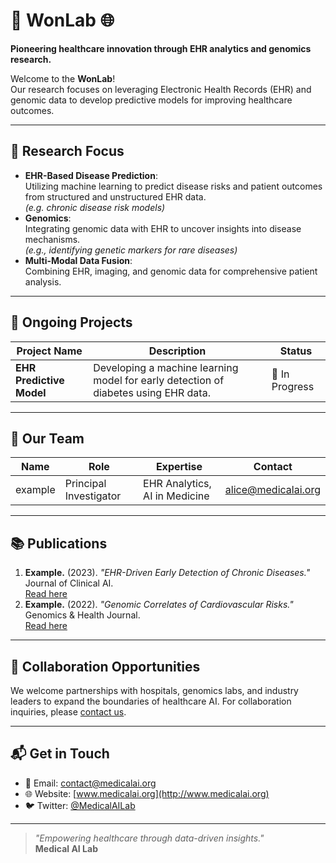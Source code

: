 # 🏥 WonLab 🌐  
**Pioneering healthcare innovation through EHR analytics and genomics research.**

Welcome to the **WonLab**!  
Our research focuses on leveraging Electronic Health Records (EHR) and genomic data to develop predictive models for improving healthcare outcomes. 

---

## 🧪 **Research Focus**
- **EHR-Based Disease Prediction**:  
  Utilizing machine learning to predict disease risks and patient outcomes from structured and unstructured EHR data.  
  *(e.g. chronic disease risk models)*  
- **Genomics**:  
  Integrating genomic data with EHR to uncover insights into disease mechanisms.  
  *(e.g., identifying genetic markers for rare diseases)*  
- **Multi-Modal Data Fusion**:  
  Combining EHR, imaging, and genomic data for comprehensive patient analysis.  

---

## 🚀 **Ongoing Projects**
| **Project Name**             | **Description**                                                 | **Status**  |
|-------------------------------|-----------------------------------------------------------------|-------------|
| **EHR Predictive Model**     | Developing a machine learning model for early detection of diabetes using EHR data. | 🚧 In Progress |


---

## 🌟 **Our Team**
| **Name**         | **Role**                     | **Expertise**              | **Contact**                 |
|-------------------|-----------------------------|----------------------------|-----------------------------|
| example     | Principal Investigator      | EHR Analytics, AI in Medicine | [alice@medicalai.org](mailto:alice@medicalai.org) |


---

## 📚 **Publications**
1. **Example.** (2023). *"EHR-Driven Early Detection of Chronic Diseases."* Journal of Clinical AI.  
   [Read here](https://doi.org/xxxxxx)  
2. **Example.** (2022). *"Genomic Correlates of Cardiovascular Risks."* Genomics & Health Journal.  
   [Read here](https://doi.org/xxxxxx)  

---

## 🤝 **Collaboration Opportunities**
We welcome partnerships with hospitals, genomics labs, and industry leaders to expand the boundaries of healthcare AI. For collaboration inquiries, please [contact us](mailto:contact@medicalai.org).

---

## 📬 **Get in Touch**
- 📧 Email: [contact@medicalai.org](mailto:contact@medicalai.org)  
- 🌐 Website: [www.medicalai.org](http://www.medicalai.org)  
- 🐦 Twitter: [@MedicalAILab](https://twitter.com/MedicalAILab)

---

> *"Empowering healthcare through data-driven insights."*  
**Medical AI Lab**
